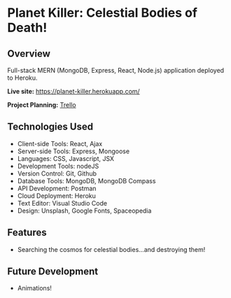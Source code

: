 # Planet Killer: Celestial Bodies of Death!
## Overview

Full-stack MERN (MongoDB, Express, React, Node.js) application deployed to Heroku.

**Live site:** <https://planet-killer.herokuapp.com/>

**Project Planning:** [Trello](https://trello.com/b/3Be4OE0C/planet-killer)

## Technologies Used

  * Client-side Tools: React, Ajax
  * Server-side Tools: Express, Mongoose
  * Languages: CSS, Javascript, JSX
  * Development Tools: nodeJS    
  * Version Control: Git, Github
  * Database Tools: MongoDB, MongoDB Compass
  * API Development: Postman
  * Cloud Deployment: Heroku
  * Text Editor: Visual Studio Code
  * Design: Unsplash, Google Fonts, Spaceopedia

## Features

  * Searching the cosmos for celestial bodies...and destroying them!

## Future Development

  * Animations!